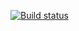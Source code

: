[![Build status](https://ci.appveyor.com/api/projects/status/eo8tvs2w3ysdx0pq?svg=true)](https://ci.appveyor.com/project/TataGerasina/cardtocardtransfer)
